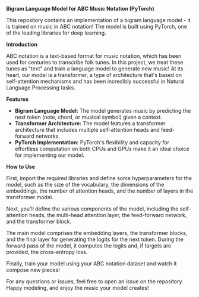 **Bigram Language Model for ABC Music Notation (PyTorch)**

This repository contains an implementation of a bigram language model - it is trained on music in ABC notation! The model is built using PyTorch, one of the leading libraries for deep learning.

**Introduction**

ABC notation is a text-based format for music notation, which has been used for centuries to transcribe folk tunes. In this project, we treat these tunes as "text" and train a language model to generate new music! At its heart, our model is a transformer, a type of architecture that's based on self-attention mechanisms and has been incredibly successful in Natural Language Processing tasks. 

**Features**

- **Bigram Language Model:** The model generates music by predicting the next token (note, chord, or musical symbol) given a context.
- **Transformer Architecture:** The model features a transformer architecture that includes multiple self-attention heads and feed-forward networks.
- **PyTorch Implementation:** PyTorch's flexibility and capacity for effortless computation on both CPUs and GPUs make it an ideal choice for implementing our model.

**How to Use**

First, import the required libraries and define some hyperparameters for the model, such as the size of the vocabulary, the dimensions of the embeddings, the number of attention heads, and the number of layers in the transformer model.

Next, you'll define the various components of the model, including the self-attention heads, the multi-head attention layer, the feed-forward network, and the transformer block.

The main model comprises the embedding layers, the transformer blocks, and the final layer for generating the logits for the next token. During the forward pass of the model, it computes the logits and, if targets are provided, the cross-entropy loss.

Finally, train your model using your ABC notation dataset and watch it compose new pieces!

For any questions or issues, feel free to open an issue on the repository. Happy modeling, and enjoy the music your model creates!
